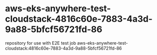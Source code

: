 # aws-eks-anywhere-test-cloudstack-4816c60e-7883-4a3d-9a88-5bfcf56721fd-86
repository for use with E2E test job aws-eks-anywhere-test-cloudstack:4816c60e-7883-4a3d-9a88-5bfcf56721fd-86
